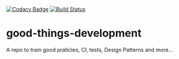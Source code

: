 [![Codacy Badge](https://api.codacy.com/project/badge/Grade/485ec962260a44c09962d87429436fa2)](https://app.codacy.com/app/Ronald-TR/good-things-development?utm_source=github.com&utm_medium=referral&utm_content=Ronald-TR/good-things-development&utm_campaign=badger)
[![Build Status](https://www.travis-ci.org/Ronald-TR/good-things-development.svg?branch=master)](https://www.travis-ci.org/Ronald-TR/good-things-development)

# good-things-development
A repo to train good praticles, CI, tests, Design Patterns and more...
